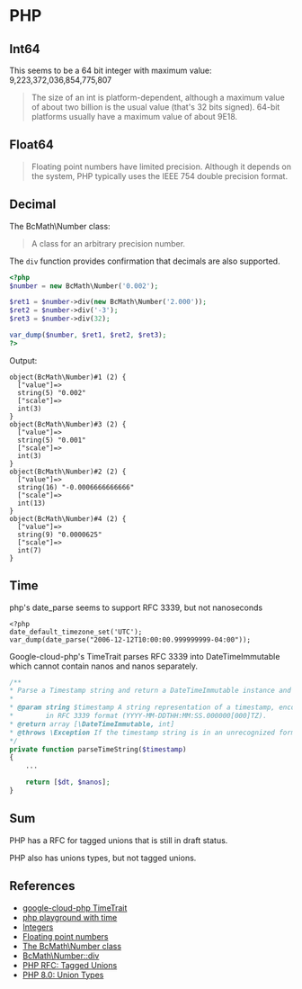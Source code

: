 # PHP

## Int64

This seems to be a 64 bit integer with maximum value: 9,223,372,036,854,775,807

> The size of an int is platform-dependent, although a maximum value of about two billion is the usual value (that's 32 bits signed). 64-bit platforms usually have a maximum value of about 9E18. 

## Float64

> Floating point numbers have limited precision. Although it depends on the system, PHP typically uses the IEEE 754 double precision format.

## Decimal

The BcMath\Number class:

> A class for an arbitrary precision number.

The `div` function provides confirmation that decimals are also supported.

```php
<?php
$number = new BcMath\Number('0.002');

$ret1 = $number->div(new BcMath\Number('2.000'));
$ret2 = $number->div('-3');
$ret3 = $number->div(32);

var_dump($number, $ret1, $ret2, $ret3);
?>
```

Output:

```
object(BcMath\Number)#1 (2) {
  ["value"]=>
  string(5) "0.002"
  ["scale"]=>
  int(3)
}
object(BcMath\Number)#3 (2) {
  ["value"]=>
  string(5) "0.001"
  ["scale"]=>
  int(3)
}
object(BcMath\Number)#2 (2) {
  ["value"]=>
  string(16) "-0.0006666666666"
  ["scale"]=>
  int(13)
}
object(BcMath\Number)#4 (2) {
  ["value"]=>
  string(9) "0.0000625"
  ["scale"]=>
  int(7)
}
```

## Time

php's date_parse seems to support RFC 3339, but not nanoseconds

```
<?php
date_default_timezone_set('UTC');
var_dump(date_parse("2006-12-12T10:00:00.999999999-04:00"));
```

Google-cloud-php's TimeTrait parses RFC 3339 into DateTimeImmutable which cannot contain nanos and nanos separately.

```php
/**
* Parse a Timestamp string and return a DateTimeImmutable instance and nanoseconds as an integer.
*
* @param string $timestamp A string representation of a timestamp, encoded
*        in RFC 3339 format (YYYY-MM-DDTHH:MM:SS.000000[000]TZ).
* @return array [\DateTimeImmutable, int]
* @throws \Exception If the timestamp string is in an unrecognized format.
*/
private function parseTimeString($timestamp)
{
    ...

    return [$dt, $nanos];
}
```

## Sum

PHP has a RFC for tagged unions that is still in draft status.

PHP also has unions types, but not tagged unions.

## References

* [google-cloud-php TimeTrait](https://github.com/googleapis/google-cloud-php/blob/main/Core/src/TimeTrait.php)
* [php playground with time](https://3v4l.org/FPHoh)
* [Integers](https://www.php.net/manual/en/language.types.integer.php)
* [Floating point numbers](https://www.php.net/manual/en/language.types.float.php)
* [The BcMath\Number class](https://www.php.net/manual/en/class.bcmath-number.php)
* [BcMath\Number::div](https://www.php.net/manual/en/bcmath-number.div.php)
* [PHP RFC: Tagged Unions](https://wiki.php.net/rfc/tagged_unions)
* [PHP 8.0: Union Types](https://php.watch/versions/8.0/union-types)